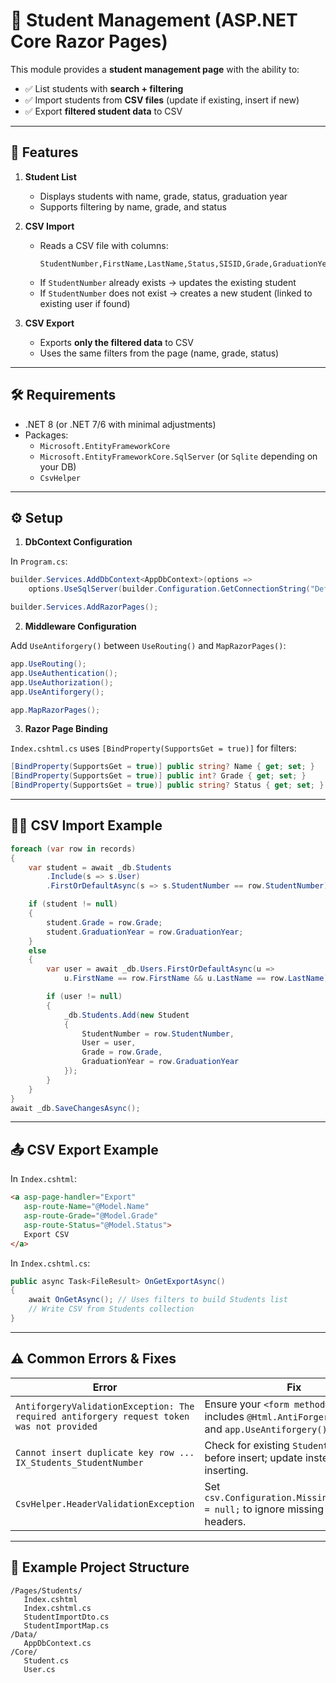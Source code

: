 # 📖 Student Management (ASP.NET Core Razor Pages)

This module provides a **student management page** with the ability to:

- ✅ List students with **search + filtering**  
- ✅ Import students from **CSV files** (update if existing, insert if new)  
- ✅ Export **filtered student data** to CSV  

---

## 🚀 Features

1. **Student List**  
   - Displays students with name, grade, status, graduation year  
   - Supports filtering by name, grade, and status  

2. **CSV Import**  
   - Reads a CSV file with columns:  
     ```
     StudentNumber,FirstName,LastName,Status,SISID,Grade,GraduationYear
     ```  
   - If `StudentNumber` already exists → updates the existing student  
   - If `StudentNumber` does not exist → creates a new student (linked to existing user if found)  

3. **CSV Export**  
   - Exports **only the filtered data** to CSV  
   - Uses the same filters from the page (name, grade, status)  

---

## 🛠 Requirements

- .NET 8 (or .NET 7/6 with minimal adjustments)
- Packages:
  - `Microsoft.EntityFrameworkCore`
  - `Microsoft.EntityFrameworkCore.SqlServer` (or `Sqlite` depending on your DB)
  - `CsvHelper`

---

## ⚙️ Setup

1. **DbContext Configuration**

In `Program.cs`:

```csharp
builder.Services.AddDbContext<AppDbContext>(options =>
    options.UseSqlServer(builder.Configuration.GetConnectionString("DefaultConnection")));

builder.Services.AddRazorPages();
```

2. **Middleware Configuration**

Add `UseAntiforgery()` between `UseRouting()` and `MapRazorPages()`:

```csharp
app.UseRouting();
app.UseAuthentication();
app.UseAuthorization();
app.UseAntiforgery();

app.MapRazorPages();
```

3. **Razor Page Binding**

`Index.cshtml.cs` uses `[BindProperty(SupportsGet = true)]` for filters:

```csharp
[BindProperty(SupportsGet = true)] public string? Name { get; set; }
[BindProperty(SupportsGet = true)] public int? Grade { get; set; }
[BindProperty(SupportsGet = true)] public string? Status { get; set; }
```

---

## 🧑‍💻 CSV Import Example

```csharp
foreach (var row in records)
{
    var student = await _db.Students
        .Include(s => s.User)
        .FirstOrDefaultAsync(s => s.StudentNumber == row.StudentNumber);

    if (student != null)
    {
        student.Grade = row.Grade;
        student.GraduationYear = row.GraduationYear;
    }
    else
    {
        var user = await _db.Users.FirstOrDefaultAsync(u =>
            u.FirstName == row.FirstName && u.LastName == row.LastName);

        if (user != null)
        {
            _db.Students.Add(new Student
            {
                StudentNumber = row.StudentNumber,
                User = user,
                Grade = row.Grade,
                GraduationYear = row.GraduationYear
            });
        }
    }
}
await _db.SaveChangesAsync();
```

---

## 📤 CSV Export Example

In `Index.cshtml`:

```html
<a asp-page-handler="Export"
   asp-route-Name="@Model.Name"
   asp-route-Grade="@Model.Grade"
   asp-route-Status="@Model.Status">
   Export CSV
</a>
```

In `Index.cshtml.cs`:

```csharp
public async Task<FileResult> OnGetExportAsync()
{
    await OnGetAsync(); // Uses filters to build Students list
    // Write CSV from Students collection
}
```

---

## ⚠️ Common Errors & Fixes

| Error                                                                                 | Fix                                                                                     |
|--------------------------------------------------------------------------------------|----------------------------------------------------------------------------------------|
| `AntiforgeryValidationException: The required antiforgery request token was not provided` | Ensure your `<form method="post">` includes `@Html.AntiForgeryToken()` and `app.UseAntiforgery()` is added. |
| `Cannot insert duplicate key row ... IX_Students_StudentNumber`                       | Check for existing `StudentNumber` before insert; update instead of inserting.          |
| `CsvHelper.HeaderValidationException`                                                | Set `csv.Configuration.MissingFieldFound = null;` to ignore missing optional headers.   |

---

## 📂 Example Project Structure

```
/Pages/Students/
   Index.cshtml
   Index.cshtml.cs
   StudentImportDto.cs
   StudentImportMap.cs
/Data/
   AppDbContext.cs
/Core/
   Student.cs
   User.cs
```

